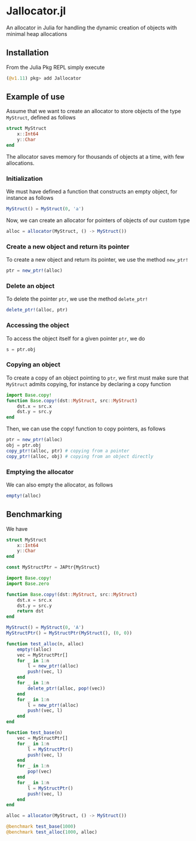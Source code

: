 # Jallocator.jl
An allocator in Julia for handling the dynamic creation of objects with minimal heap allocations

## Installation
From the Julia Pkg REPL simply execute
```julia
(@v1.11) pkg> add Jallocator
```

## Example of use
Assume that we want to create an allocator to store objects of the type `MyStruct`, defined as follows
```julia
struct MyStruct
    x::Int64
    y::Char
end
```
The allocator saves memory for thousands of objects at a time, with few allocations.

### Initialization
We must have defined a function that constructs an empty object, for instance as follows
```julia
MyStruct() = MyStruct(0, 'a')
```
Now, we can create an allocator for pointers of objects of our custom type
```julia
alloc = allocator(MyStruct, () -> MyStruct())
```
### Create a new object and return its pointer
To create a new object and return its pointer, we use the method `new_ptr!`
```julia
ptr = new_ptr!(alloc)
```
### Delete an object
To delete the pointer `ptr`, we use the method `delete_ptr!`
```julia
delete_ptr!(alloc, ptr)
```
### Accessing the object
To access the object itself for a given pointer `ptr`, we do
```julia
s = ptr.obj
```
### Copying an object
To create a copy of an object pointing to `ptr`, we first must make sure that `MyStruct` admits copying, for instance by declaring a copy function
```julia
import Base.copy!
function Base.copy!(dst::MyStruct, src::MyStruct)
    dst.x = src.x
    dst.y = src.y
end
```
Then, we can use the copy! function to copy pointers, as follows
```julia
ptr = new_ptr!(alloc)
obj = ptr.obj
copy_ptr!(alloc, ptr) # copying from a pointer 
copy_ptr!(alloc, obj) # copying from an object directly 
 ```
### Emptying the allocator
We can also empty the allocator, as follows
```julia
empty!(alloc)
```

## Benchmarking
We have 
```julia
struct MyStruct
    x::Int64
    y::Char
end

const MyStructPtr = JAPtr{MyStruct}

import Base.copy!
import Base.zero

function Base.copy!(dst::MyStruct, src::MyStruct)
    dst.x = src.x
    dst.y = src.y
    return dst
end

MyStruct() = MyStruct(0, 'A')
MyStructPtr() = MyStructPtr(MyStruct(), (0, 0))

function test_alloc(n, alloc)
    empty!(alloc)
    vec = MyStructPtr[]
    for _ in 1:n
        l = new_ptr!(alloc)
        push!(vec, l)
    end
    for _ in 1:n
        delete_ptr!(alloc, pop!(vec))
    end
    for _ in 1:n
        l = new_ptr!(alloc)
        push!(vec, l)
    end
end

function test_base(n)
    vec = MyStructPtr[]
    for _ in 1:n
        l = MyStructPtr()
        push!(vec, l)
    end
    for _ in 1:n
        pop!(vec)
    end
    for _ in 1:n
        l = MyStructPtr()
        push!(vec, l)
    end
end

alloc = allocator(MyStruct, () -> MyStruct())

@benchmark test_base(1000)
@benchmark test_alloc(1000, alloc)
```
